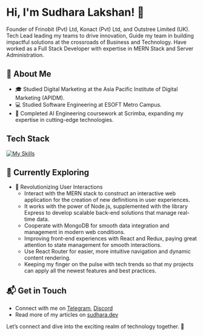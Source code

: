 # Hi, I'm Sudhara Lakshan! 👋

Founder of Frinobit (Pvt) Ltd, Konact (Pvt) Ltd, and Outstree Limited (UK). Tech Lead leading my teams to drive innovation, Guide my team in building impactful solutions at the crossroads of Business and Technology. Have worked as a Full Stack Developer with expertise in MERN Stack and Server Administration.

## 🚀 About Me

- 🎓 Studied Digital Marketing at the Asia Pacific Institute of Digital Marketing (APIDM).
- 💻 Studied Software Engineering at ESOFT Metro Campus.
- 🤖 Completed AI Engineering coursework at Scrimba, expanding my expertise in cutting-edge technologies.


## Tech Stack
[![My Skills](https://skillicons.dev/icons?i=nodejs,react,mongodb,tailwind,express,vue,figma,js,html,css,jquery,php,wordpress,ubuntu,aws)](https://skillicons.dev)

## 🌱 Currently Exploring

- 🚀 Revolutionizing User Interactions
  - Interact with the MERN stack to construct an interactive web application for the creation of new definitions in user experiences.
  - It works with the power of Node.js, supplemented with the library Express to develop scalable back-end solutions that manage real-time data.
  - Cooperate with MongoDB for smooth data integration and management in modern web conditions.
  - Improving front-end experiences with React and Redux, paying great attention to state management for smooth interactions.
  - Use React Router for easier, more intuitive navigation and dynamic content rendering.
  - Keeping my finger on the pulse with tech trends so that my projects can apply all the newest features and best practices.


## 📬 Get in Touch

- Connect with me on [Telegram](https://t.me/sudharadev), [Discord](https://discordapp.com/users/sudharadev)
- Read more of my articles on [sudhara.dev](https://sudhara.dev)

Let’s connect and dive into the exciting realm of technology together. 🚀
